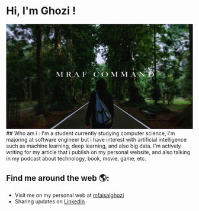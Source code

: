 # Hi, I'm Ghozi !

<img src="banner-YT.png">
## Who am i : 
I'm a student currently studying computer science, i'm majoring at software engineer but i have interest with artificial intelligence such as machine learning, deep learning, and also big data. I'm actively writing for my article that i publish on my personal website, and also talking in my podcast about technology, book, movie, game, etc.


## Find me around the web 🌎: 
- Visit me on my personal web at <a href="mrafcommand.herokuapp.com">mfaisalghozi</a>
- Sharing updates on <a href="https://www.linkedin.com/in/faisal-g-a3122b136/">LinkedIn</a>
